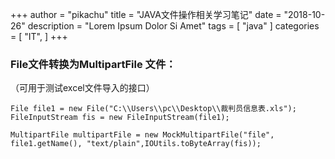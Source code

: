 +++
author = "pikachu"
title = "JAVA文件操作相关学习笔记"
date = "2018-10-26"
description = "Lorem Ipsum Dolor Si Amet"
tags = [
    "java"
]
categories = [
    "IT",
]
+++



### File文件转换为MultipartFile 文件：

（可用于测试excel文件导入的接口）

```
File file1 = new File("C:\\Users\\pc\\Desktop\\裁判员信息表.xls");
FileInputStream fis = new FileInputStream(file1);

MultipartFile multipartFile = new MockMultipartFile("file", file1.getName(), "text/plain",IOUtils.toByteArray(fis));
```